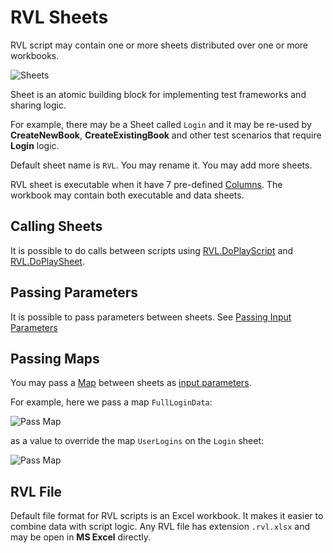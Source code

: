 # RVL Sheets

RVL script may contain one or more sheets distributed over one or more workbooks.

![Sheets](./img/Sheets.png)

Sheet is an atomic building block for implementing test frameworks and sharing logic.

For example, there may be a Sheet called `Login` and it may be re-used by **CreateNewBook**, **CreateExistingBook**  and other test scenarios that require **Login** logic.

Default sheet name is `RVL`. You may rename it. You may add more sheets.

RVL sheet is executable when it have 7 pre-defined [Columns](Columns.md). The workbook may contain both executable and data sheets.

## Calling Sheets

It is possible to do calls between scripts using [RVL.DoPlayScript](../Libraries/RVL.md#doplayscript) and [RVL.DoPlaySheet](../Libraries/RVL.md#doplaysheet).

## Passing Parameters

It is possible to pass parameters between sheets. See [Passing Input Parameters](RVL_DoPlay.md#passing-input-parameters)

## Passing Maps

You may pass a [Map](Maps.md) between sheets as  [input parameters](RVL_DoPlay.md#passing-input-parameters).

For example, here we pass a map `FullLoginData`:

![Pass Map](./img/RVL_Sheets_PassMaps1.png)

as a value to override the map `UserLogins` on the `Login` sheet:

![Pass Map](./img/RVL_Sheets_PassMaps2.png)

## RVL File

Default file format for RVL scripts is an Excel workbook. It makes it easier to combine data with script logic. Any RVL file has extension `.rvl.xlsx` and may be open in **MS Excel** directly.
